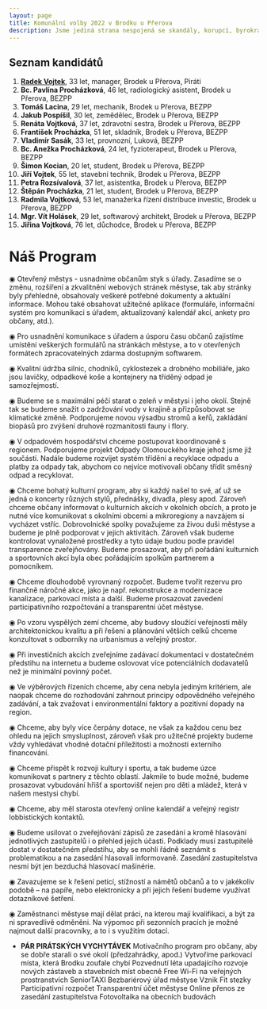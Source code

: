 ```yaml
---
layout: page
title: Komunální volby 2022 v Brodku u Přerova
description: Jsme jediná strana nespojená se skandály, korupcí, byrokracií. Jsme tu osm let. Hájíme svobodu, přinášíme čerstvé nápady a nebojíme se říkat, co si myslíme. Politici slibují modré z nebe, světlé zítřky a další prázdná hesla. Piráti nabízí jasné a konkrétní cíle – černé na bílém. Pusťte nás na ně!
---
```

## Seznam kandidátů

1. [**Radek Vojtek**](/lide/radek-vojtek), 33 let, manager, Brodek u Přerova, Piráti
2. **Bc. Pavlína Procházková**, 46 let, radiologický asistent, Brodek u Přerova, BEZPP
3. **Tomáš Lacina**, 29 let, mechanik, Brodek u Přerova, BEZPP
4. **Jakub Pospíšil**, 30 let, zemědělec, Brodek u Přerova, BEZPP
5. **Renáta Vojtková**, 37 let, zdravotní sestra, Brodek u Přerova, BEZPP
6. **František Procházka**, 51 let, skladník, Brodek u Přerova, BEZPP
7. **Vladimír Sasák**, 33 let, provnozní, Luková, BEZPP
8. **Bc. Anežka Procházková**, 24 let, fyzioterapeut, Brodek u Přerova, BEZPP
9. **Šimon Kocian**, 20 let, student, Brodek u Přerova, BEZPP
10. **Jiří Vojtek**, 55 let, stavební technik, Brodek u Přerova, BEZPP
11. **Petra Rozsívalová**, 37 let, asistentka, Brodek u Přerova, BEZPP
12. **Štěpán Procházka**, 21 let, student, Brodek u Přerova, BEZPP
13. **Radmila Vojtková**, 53 let, manažerka řízení distribuce investic, Brodek u Přerova, BEZPP
14. **Mgr. Vít Holásek**, 29 let, softwarový architekt, Brodek u Přerova, BEZPP
15. **Jiřina Vojtková**, 76 let, důchodce, Brodek u Přerova, BEZPP

# **Náš Program**

◉ Otevřený městys - usnadníme občanům styk s úřady. Zasadíme se o změnu, rozšíření a zkvalitnění webových stránek městyse, 
tak aby stránky byly přehledné, obsahovaly veškeré potřebné dokumenty a aktuální informace. 
Mohou také obsahovat užitečné aplikace (formuláře, informační systém pro komunikaci s úřadem, aktualizovaný kalendář akcí, ankety pro občany, atd.).

◉ Pro usnadnění komunikace s úřadem a úsporu času občanů zajistíme umístění veškerých formulářů na stránkách městyse, 
a to v otevřených formátech zpracovatelných zdarma dostupným softwarem.

◉ Kvalitní údržba silnic, chodníků, cyklostezek a drobného mobiliáře, jako jsou lavičky, odpadkové koše 
a kontejnery na tříděný odpad je samozřejmostí.

◉ Budeme se s maximální péčí starat o zeleň v městysi i jeho okolí. Stejně tak se budeme snažit o zadržování vody 
v krajině a přizpůsobovat se klimatické změně. Podporujeme novou výsadbu stromů a keřů, zakládání biopásů pro zvýšení 
druhové rozmanitosti fauny i flory.

◉ V odpadovém hospodářství chceme postupovat koordinovaně s regionem. Podporujeme projekt Odpady Olomouckého kraje 
jehož jsme již součástí. Nadále budeme rozvíjet systém třídění a recyklace odpadu a platby za odpady tak, 
abychom co nejvíce motivovali občany třídit směsný odpad a recyklovat.

◉ Chceme bohatý kulturní program, aby si každý našel to své, ať už se jedná o koncerty různých stylů, přednášky, divadla, 
plesy apod. Zároveň chceme občany informovat o kulturních akcích v okolních obcích, a proto je nutné více komunikovat s okolními obcemi
a mikroregiony a navzájem si vycházet vstříc. Dobrovolnické spolky považujeme za živou duši městyse a budeme je plně podporovat 
v jejich aktivitách. Zároveň však budeme kontrolovat vynaložené prostředky a tyto údaje budou podle pravidel transparence zveřejňovány. 
Budeme prosazovat, aby při pořádání kulturních a sportovních akcí byla obec pořádajícím spolkům partnerem a pomocníkem.

◉ Chceme dlouhodobě vyrovnaný rozpočet. Budeme tvořit rezervu pro finančně náročné akce, jako je např. rekonstrukce a modernizace kanalizace, 
parkovací místa a další. Budeme prosazovat zavedení participativního rozpočtování a transparentní účet městyse.

◉ Po vzoru vyspělých zemí chceme, aby budovy sloužící veřejnosti měly architektonickou kvalitu a při řešení a plánování větších celků 
chceme konzultovat s odborníky na urbanismus a veřejný prostor.

◉ Při investičních akcích zveřejníme zadávací dokumentaci v dostatečném předstihu na internetu a budeme oslovovat více 
potenciálních dodavatelů než je minimální povinný počet.

◉ Ve výběrových řízeních chceme, aby cena nebyla jediným kritériem, ale naopak chceme do rozhodování zahrnout principy 
odpovědného veřejného zadávání, a tak zvažovat i environmentální faktory a pozitivní dopady na region.

◉ Chceme, aby byly více čerpány dotace, ne však za každou cenu bez ohledu na jejich smysluplnost, zároveň však pro užitečné projekty 
budeme vždy vyhledávat vhodné dotační příležitosti a možnosti externího financování.

◉ Chceme přispět k rozvoji kultury i sportu, a tak budeme úzce komunikovat s partnery z těchto oblastí. Jakmile to bude možné, 
budeme prosazovat vybudování hřišť a sportovišť nejen pro děti a mládež, která v našem mestysi chybí.

◉ Chceme, aby měl starosta otevřený online kalendář a veřejný registr lobbistických kontaktů.

◉ Budeme usilovat o zveřejňování zápisů ze zasedání a kromě hlasování jednotlivých zastupitelů i o přehled jejich účasti. 
Podklady musí zastupitelé dostat v dostatečném předstihu, aby se mohli řádně seznámit s problematikou a na zasedání hlasovali informovaně. 
Zasedání zastupitelstva nesmí být jen bezduchá hlasovací mašinérie.

◉ Zavazujeme se k řešení peticí, stížností a námětů občanů a to v jakékoliv podobě
– na papíře, nebo elektronicky a při jejich řešení budeme využívat dotazníkové šetření.

◉ Zaměstnanci městyse mají dělat práci, na kterou mají kvalifikaci, a být za ni spravedlivě odměněni. 
Na výpomoc při sezonních pracích je možné najmout další pracovníky, a to i s využitím dotací.

+ **PÁR PIRÁTSKÝCH VYCHYTÁVEK**
Motivačního program pro občany, aby se dobře starali o své okolí (předzahrádky, apod.)
Vytvoříme parkovací místa, která Brodku zoufale chybí
Pozvednutí léta upadajícího rozvoje nových zástaveb a stavebních míst obecně
Free Wi-Fi na veřejných prostranstvích
SeniorTAXI
Bezbariérový úřad městyse
Vznik Fit stezky
Participativní rozpočet
Transparentní účet městyse
Online přenos ze zasedání zastupitelstva
Fotovoltaika na obecních budovách
